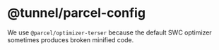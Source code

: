 # @tunnel/parcel-config

We use `@parcel/optimizer-terser` because the default SWC optimizer sometimes produces broken minified code.
